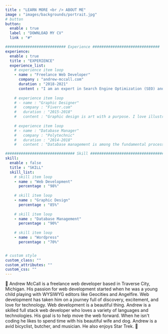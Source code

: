 ```yaml
---
title : "LEARN MORE <br /> ABOUT ME"
image : "images/backgrounds/portrait.jpg"
# button
button:
  enable : true
  label : "DOWNLOAD MY CV"
  link : "#"

########################### Experience ##############################
experience:
  enable : true
  title : "EXPERIENCE"
  experience_list:
    # experience item loop
    - name : "Freelance Web Developer"
      company : "andrew-mccall.com"
      duration : "2018-2021"
      content : "I am an expert in Search Engine Optimization (SEO) and Web Development. I have been working on the internet for over 20 years as a developer, SEO consultant, and business owner. My company focuses on website maintenance, responsive web development, search engine optimization, google my business management, javascript react and static page generators.  My current technology stack of choice is the MERN stack."
      
    # experience item loop
    # - name : "Graphic Designer"
    #   company : "Fiverr.com"
    #   duration : "2015-2018"
    #   content : "Graphic design is art with a purpose. I love illustration, so logo desing is my favorite work. But i can do many things with graphics."
      
    # experience item loop
    # - name : "Database Manager"
    #   company : "Polytechnic"
    #   duration : "2014-2018"
    #   content : "Database management is among the fundamental processes in the software field of computing. I know MS Access very well."

############################### Skill #################################
skill:
  enable : false
  title : "SKILL"
  skill_list:
    # skill item loop
    - name : "Web Development"
      percentage : "98%"
      
    # skill item loop
    - name : "Graphic Design"
      percentage : "85%"
      
    # skill item loop
    - name : "Database Management"
      percentage : "90%"
      
    # skill item loop
    - name : "Wordpress"
      percentage : "70%"


# custom style
custom_class: "" 
custom_attributes: "" 
custom_css: ""
---
```


👋 Andrew McCall is a freelance web developer based in Traverse City, Michigan. His passion for web development started when he was a young child playing with WYSIWYG editors like Geocities and Angelfire. Web development has taken him on a journey full of discovery, excitement, and love for technology. Web development is a beautiful thing. Andrew is a skilled full stack web developer who loves a variety of languages and technologies. His goal is to help move the web forward. When he isn't coding he likes to spend time with his beautiful wife and dog. Andrew is a avid bicyclist, butcher, and musician. He also enjoys Star Trek. 🌴